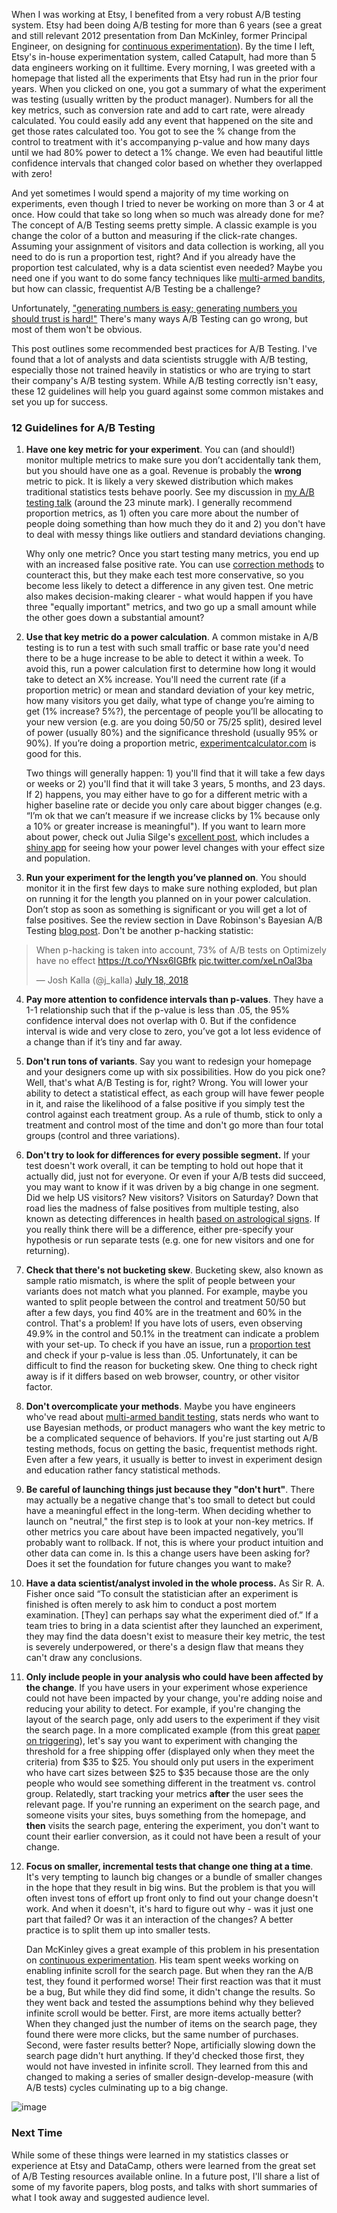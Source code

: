 When I was working at Etsy, I benefited from a very robust A/B testing system. Etsy had been doing A/B testing for more than 6 years (see a great and still relevant 2012 presentation from Dan McKinley, former Principal Engineer, on designing for [continuous experimentation](http://mcfunley.com/design-for-continuous-experimentation)). By the time I left, Etsy's in-house experimentation system, called Catapult, had more than 5 data engineers working on it fulltime. Every morning, I was greeted with a homepage that listed all the experiments that Etsy had run in the prior four years. When you clicked on one, you got a summary of what the experiment was testing (usually written by the product manager). Numbers for all the key metrics, such as conversion rate and add to cart rate, were already calculated. You could easily add any event that happened on the site and get those rates calculated too. You got to see the % change from the control to treatment with it's accompanying p-value and how many days until we had 80% power to detect a 1% change. We even had beautiful little confidence intervals that changed color based on whether they overlapped with zero! 

And yet sometimes I would spend a majority of my time working on experiments, even though I tried to never be working on more than 3 or 4 at once. How could that take so long when so much was already done for me? The concept of A/B Testing seems pretty simple. A classic example is you change the color of a button and measuring if the click-rate changes. Assuming your assignment of visitors and data collection is working, all you need to do is run a proportion test, right? And if you already have the proportion test calculated, why is a data scientist even needed? Maybe you need one if you want to do some fancy techniques like [multi-armed bandits](https://en.wikipedia.org/wiki/Multi-armed_bandit), but how can classic, frequentist A/B Testing be a challenge? 

Unfortunately, ["generating numbers is easy; generating numbers you should trust is hard!"](http://notes.stephenholiday.com/Five-Puzzling-Outcomes.pdf) There's many ways A/B Testing can go wrong, but most of them won't be obvious. 

This post outlines some recommended best practices for A/B Testing. I've found that a lot of analysts and data scientists struggle with A/B testing, especially those not trained heavily in statistics or who are trying to start their company's A/B testing system. While A/B testing correctly isn't easy, these 12 guidelines will help you guard against some common mistakes and set you up for success.

### 12 Guidelines for A/B Testing

1) **Have one key metric for your experiment**. You can (and should!) monitor multiple metrics to make sure you don’t accidentally tank them, but you should have one as a goal. Revenue is probably the **wrong** metric to pick. It is likely a very skewed distribution which makes traditional statistics tests behave poorly. See my discussion in [my A/B testing talk](https://www.youtube.com/watch?v=SF-ryGgLOgQ) (around the 23 minute mark). I generally recommend proportion metrics, as 1) often you care more about the number of people doing something than how much they do it and 2) you don't have to deal with messy things like outliers and standard deviations changing. 

    Why only one metric? Once you start testing many metrics, you end up with an increased false positive rate. You can use [correction methods](https://en.wikipedia.org/wiki/Bonferroni_correction) to counteract this, but they make each test more conservative, so you become less likely to detect a difference in any given test. One metric also makes decision-making clearer - what would happen if you have three "equally important" metrics, and two go up a small amount while the other goes down a substantial amount?
      
2) **Use that key metric do a power calculation**. A common mistake in A/B testing is to run a test with such small traffic or base rate you'd need there to be a huge increase to be able to detect it within a week. To avoid this, run a power calculation first to determine how long it would take to detect an X% increase. You'll need the current rate (if a proportion metric) or mean and standard deviation of your key metric, how many visitors you get daily, what type of change you’re aiming to get (1% increase? 5%?), the percentage of people you’ll be allocating to your new version (e.g. are you doing 50/50 or 75/25 split), desired level of power (usually 80%) and the significance threshold (usually 95% or 90%). If you’re doing a proportion metric, [experimentcalculator.com](experimentcalculator.com) is good for this. 
  
   Two things will generally happen: 1) you'll find that it will take a few days or weeks or 2) you'll find that it will take 3 years, 5 months, and 23 days. If 2) happens, you may either have to go for a different metric with a higher baseline rate or decide you only care about bigger changes (e.g. “I’m ok that we can’t measure if we increase clicks by 1% because only a 10% or greater increase is meaningful"). If you want to learn more about power, check out Julia Silge's [excellent post](https://juliasilge.com/blog/ab-testing/), which includes a [shiny app](https://juliasilge.shinyapps.io/power-app/) for seeing how your power level changes with your effect size and population. 

3) **Run your experiment for the length you’ve planned on**. You should monitor it in the first few days to make sure nothing exploded, but plan on running it for the length you planned on in your power calculation. Don’t stop as soon as something is significant or you will get a lot of false positives. See the review section in Dave Robinson's Bayesian A/B Testing [blog post](http://varianceexplained.org/r/bayesian-ab-testing/). Don't be another p-hacking statistic:

<blockquote class="twitter-tweet"><p lang="en" dir="ltr">When p-hacking is taken into account, 73% of A/B tests on Optimizely have no effect <a href="https://t.co/YNsx6IGBfk">https://t.co/YNsx6IGBfk</a> <a href="https://t.co/xeLnOal3ba">pic.twitter.com/xeLnOal3ba</a></p>&mdash; Josh Kalla (@j_kalla) <a href="https://twitter.com/j_kalla/status/1019629420158447616?ref_src=twsrc%5Etfw">July 18, 2018</a></blockquote> <script async src="https://platform.twitter.com/widgets.js" charset="utf-8"></script>

4) **Pay more attention to confidence intervals than p-values**. They have a 1-1 relationship such that if the p-value is less than .05, the 95% confidence interval does not overlap with 0. But if the confidence interval is wide and very close to zero, you’ve got a lot less evidence of a change than if it’s tiny and far away. 

5) **Don't run tons of variants**. Say you want to redesign your homepage and your designers come up with six possibilities. How do you pick one? Well, that's what A/B Testing is for, right? Wrong. You will lower your ability to detect a statistical effect, as each group will have fewer people in it, and raise the likelihood of a false positive if you simply test the control against each treatment group. As a rule of thumb, stick to only a treatment and control most of the time and don't go more than four total groups (control and three variations). 

6) **Don't try to look for differences for every possible segment.** If your test doesn't work overall, it can be tempting to hold out hope that it actually did, just not for everyone. Or even if your A/B tests did succeed, you may want to know if it was driven by a big change in one segment. Did we help US visitors? New visitors? Visitors on Saturday? Down that road lies the madness of false positives from multiple testing, also known as detecting differences in health [based on astrological signs](https://pdfs.semanticscholar.org/d00a/678b0d09eaef4902c778821c52dc5ac53e58.pdf). If you really think there will be a difference, either pre-specify your hypothesis or run separate tests (e.g. one for new visitors and one for returning). 

7) **Check that there's not bucketing skew**. Bucketing skew, also known as sample ratio mismatch, is where the split of people between your variants does not match what you planned. For example, maybe you wanted to split people between the control and treatment 50/50 but after a few days, you find 40% are in the treatment and 60% in the control. That's a problem! If you have lots of users, even observing 49.9% in the control and 50.1% in the treatment can indicate a problem with your set-up. To check if you have an issue, run a [proportion test](https://www.medcalc.org/calc/test_one_proportion.php) and check if your p-value is less than .05. Unfortunately, it can be difficult to find the reason for bucketing skew. One thing to check right away is if it differs based on web browser, country, or other visitor factor.

8) **Don't overcomplicate your methods**. Maybe you have engineers who've read about [multi-armed bandit testing](http://stevehanov.ca/blog/index.php?id=132), stats nerds who want to use Bayesian methods, or product managers who want the key metric to be a complicated sequence of behaviors. If you're just starting out A/B testing methods, focus on getting the basic, frequentist methods right. Even after a few years, it usually is better to invest in experiment design and education rather fancy statistical methods. 

9) **Be careful of launching things just because they "don't hurt"**. There may actually be a negative change that's too small to detect but could have a meaningful effect in the long-term. When deciding whether to launch on "neutral," the first step is to look at your non-key metrics. If other metrics you care about have been impacted negatively, you’ll probably want to rollback. If not, this is where your product intuition and other data can come in. Is this a change users have been asking for? Does it set the foundation for future changes you want to make? 

10) **Have a data scientist/analyst involed in the whole process.** As Sir R. A. Fisher once said “To consult the statistician after an experiment is finished is often merely to ask him to conduct a post mortem examination. [They] can perhaps say what the experiment died of.” If a team tries to bring in a data scientist after they launched an experiment, they may find the data doesn't exist to measure their key metric, the test is severely underpowered, or there's a design flaw that means they can't draw any conclusions. 

11) **Only include people in your analysis who could have been affected by the change**. If you have users in your experiment whose experience could not have been impacted by your change, you're adding noise and reducing your ability to detect. For example, if you're changing the layout of the search page, only add users to the experiment if they visit the search page. In a more complicated example (from this great [paper on triggering](https://onedrive.live.com/view.aspx?resid=8612090E610871E4!287400&ithint=file%2cdocx&app=Word&authkey=!AOW7nw7IZ4STtgk)), let's say you want to experiment with changing the threshold for a free shipping offer (displayed only when they meet the criteria) from $35 to $25. You should only put users in the experiment who have cart sizes between $25 to $35 because those are the only people who would see something different in the treatment vs. control group. Relatedly, start tracking your metrics **after** the user sees the relevant page. If you're running an experiment on the search page, and someone visits your sites, buys something from the homepage, and **then** visits the search page, entering the experiment, you don't want to count their earlier conversion, as it could not have been a result of your change.

12) **Focus on smaller, incremental tests that change one thing at a time**. It's very tempting to launch big changes or a bundle of smaller changes in the hope that they result in big wins. But the problem is that you will often invest tons of effort up front only to find out your change doesn't work. And when it doesn't, it's hard to figure out why - was it just one part that failed? Or was it an interaction of the changes? A better practice is to split them up into smaller tests. 

    Dan McKinley gives a great example of this problem in his presentation on [continuous experimentation](http://mcfunley.com/design-for-continuous-experimentation). His team spent weeks working on enabling infinite scroll for the search page. But when they ran the A/B test, they found it performed worse! Their first reaction was that it must be a bug, But while they did find some, it didn't change the results. So they went back and tested the assumptions behind why they believed infinite scroll would be better. First, are more items actually better? When they changed just the number of items on the search page, they found there were more clicks, but the same number of purchases. Second, were faster results better? Nope, artificially slowing down the search page didn't hurt anything. If they'd checked those first, they would not have invested in infinite scroll. They learned from this and changed to making a series of smaller design-develop-measure (with A/B tests) cycles culminating up to a big change. 

![image](https://user-images.githubusercontent.com/17410158/43725575-df8c8ca0-996a-11e8-8674-29f5ab634469.png)

### Next Time

While some of these things were learned in my statistics classes or experience at Etsy and DataCamp, others were learned from the great set of A/B Testing resources available online. In a future post, I'll share a list of some of my favorite papers, blog posts, and talks with short summaries of what I took away and suggested audience level. 
